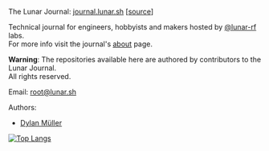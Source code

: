 The Lunar Journal: [journal.lunar.sh](https://journal.lunar.sh/) [[source](https://github.com/lunarjournal/lunarjournal.github.io)]

Technical journal for engineers, hobbyists and makers hosted by [@lunar-rf](https://github.com/lunar-rf) labs.<br>
For more info visit the journal's [about](https://journal.lunar.sh/about/) page.

**Warning**: The repositories available here are authored by contributors to the Lunar Journal.<br>
All rights reserved.

Email: [root@lunar.sh](mailto:root@lunar.sh)

Authors: 
- [Dylan Müller](https://www.linkedin.com/in/lunarjournal)

[![Top Langs](https://github-readme-stats-48wc.vercel.app/api/top-langs/?username=lunarjournal&layout=compact)](https://github.com/lunarjournal/github-readme-stats)


